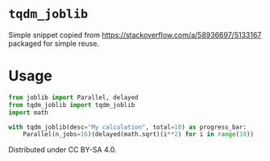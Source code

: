 # `tqdm_joblib`

Simple snippet copied from https://stackoverflow.com/a/58936697/5133167 packaged for simple reuse.

# Usage

```py
from joblib import Parallel, delayed
from tqdm_joblib import tqdm_joblib
import math

with tqdm_joblib(desc="My calculation", total=10) as progress_bar:
    Parallel(n_jobs=16)(delayed(math.sqrt)(i**2) for i in range(10))
```

Distributed under CC BY-SA 4.0.